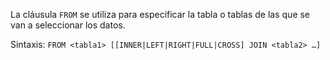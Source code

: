 La cláusula `FROM` se utiliza para especificar la tabla o tablas de las que se van a seleccionar los datos.

Sintaxis: `FROM <tabla1> [[INNER|LEFT|RIGHT|FULL|CROSS] JOIN <tabla2> …]`
